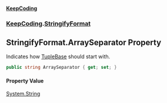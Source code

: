 #### [KeepCoding](index.md 'index')
### [KeepCoding](KeepCoding.md 'KeepCoding').[StringifyFormat](StringifyFormat.md 'KeepCoding.StringifyFormat')
## StringifyFormat.ArraySeparator Property
Indicates how [TupleBase](TupleBase.md 'KeepCoding.Internal.TupleBase') should start with.  
```csharp
public string ArraySeparator { get; set; }
```
#### Property Value
[System.String](https://docs.microsoft.com/en-us/dotnet/api/System.String 'System.String')
